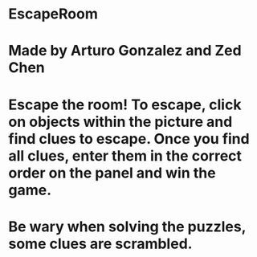 # EscapeRoom

# Made by Arturo Gonzalez and Zed Chen

# Escape the room! To escape, click on objects within the picture and find clues to escape. Once you find all clues, enter them in the correct order on the panel and win the game.

# Be wary when solving the puzzles, some clues are scrambled.
